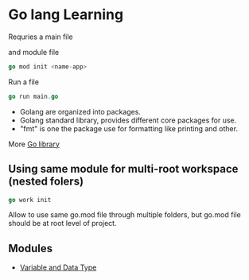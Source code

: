 # Go lang Learning

Requries a main file

and module file

```go
go mod init <name-app>
```

Run a file

```go
go run main.go
```

- Golang are organized into packages.
- Golang standard library, provides different core packages for use.
- "fmt" is one the package use for formatting like printing and other.

More [Go library](https://pkg.go.dev/std)

## Using same module for multi-root workspace (nested folers)

```go
go work init
```

Allow to use same go.mod file through multiple folders, but go.mod file should be at root level of project.

## Modules

- [Variable and Data Type](./variables%20and%20Data%20Types/Read.md)
  